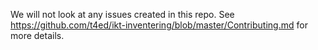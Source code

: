 We will not look at any issues created in this repo. See https://github.com/t4ed/ikt-inventering/blob/master/Contributing.md for more details.
